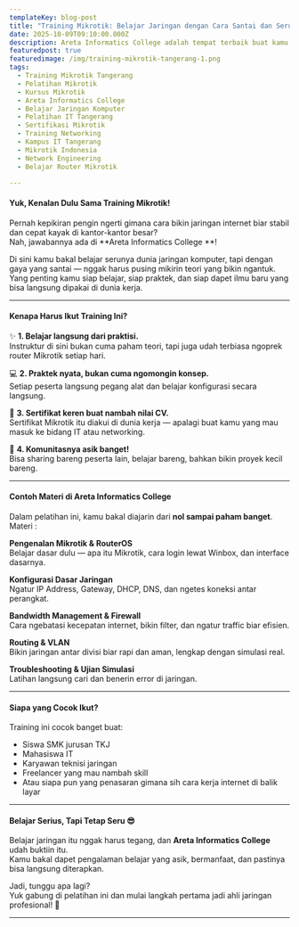 ```yaml
---
templateKey: blog-post
title: "Training Mikrotik: Belajar Jaringan dengan Cara Santai dan Seru!"
date: 2025-10-09T09:10:00.000Z
description: Areta Informatics College adalah tempat terbaik buat kamu yang mau belajar jaringan komputer dengan cara santai tapi tetap fokus dan menyenangkan.
featuredpost: true
featuredimage: /img/training-mikrotik-tangerang-1.png
tags:
  - Training Mikrotik Tangerang
  - Pelatihan Mikrotik
  - Kursus Mikrotik
  - Areta Informatics College
  - Belajar Jaringan Komputer
  - Pelatihan IT Tangerang
  - Sertifikasi Mikrotik
  - Training Networking
  - Kampus IT Tangerang
  - Mikrotik Indonesia
  - Network Engineering
  - Belajar Router Mikrotik

---
```


#### Yuk, Kenalan Dulu Sama Training Mikrotik!

Pernah kepikiran pengin ngerti gimana cara bikin jaringan internet biar stabil dan cepat kayak di kantor-kantor besar?  
Nah, jawabannya ada di **Areta Informatics College  **!   

Di sini kamu bakal belajar serunya dunia jaringan komputer, tapi dengan gaya yang santai — nggak harus pusing mikirin teori yang bikin ngantuk.  
Yang penting kamu siap belajar, siap praktek, dan siap dapet ilmu baru yang bisa langsung dipakai di dunia kerja.  

---

#### Kenapa Harus Ikut Training Ini?

✨ **1. Belajar langsung dari praktisi.**  
Instruktur di sini bukan cuma paham teori, tapi juga udah terbiasa ngoprek router Mikrotik setiap hari.  

💻 **2. Praktek nyata, bukan cuma ngomongin konsep.**  
Setiap peserta langsung pegang alat dan belajar konfigurasi secara langsung.  

📜 **3. Sertifikat keren buat nambah nilai CV.**  
Sertifikat Mikrotik itu diakui di dunia kerja — apalagi buat kamu yang mau masuk ke bidang IT atau networking.  

🤝 **4. Komunitasnya asik banget!**  
Bisa sharing bareng peserta lain, belajar bareng, bahkan bikin proyek kecil bareng.  

---

#### Contoh Materi di Areta Informatics College

Dalam pelatihan ini, kamu bakal diajarin dari **nol sampai paham banget**.  
Materi :

**Pengenalan Mikrotik & RouterOS**  
Belajar dasar dulu — apa itu Mikrotik, cara login lewat Winbox, dan interface dasarnya.  

**Konfigurasi Dasar Jaringan**  
Ngatur IP Address, Gateway, DHCP, DNS, dan ngetes koneksi antar perangkat.  

**Bandwidth Management & Firewall**  
Cara ngebatasi kecepatan internet, bikin filter, dan ngatur traffic biar efisien.  

**Routing & VLAN**  
Bikin jaringan antar divisi biar rapi dan aman, lengkap dengan simulasi real.  

**Troubleshooting & Ujian Simulasi**  
Latihan langsung cari dan benerin error di jaringan.  

---

#### Siapa yang Cocok Ikut?

Training ini cocok banget buat:
- Siswa SMK jurusan TKJ  
- Mahasiswa IT  
- Karyawan teknisi jaringan  
- Freelancer yang mau nambah skill  
- Atau siapa pun yang penasaran gimana sih cara kerja internet di balik layar  

---

#### Belajar Serius, Tapi Tetap Seru 😎  

Belajar jaringan itu nggak harus tegang, dan **Areta Informatics College** udah buktiin itu.  
Kamu bakal dapet pengalaman belajar yang asik, bermanfaat, dan pastinya bisa langsung diterapkan.  

Jadi, tunggu apa lagi?  
Yuk gabung di pelatihan ini dan mulai langkah pertama jadi ahli jaringan profesional! 🚀  

---


